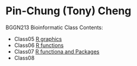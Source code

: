 # Pin-Chung (Tony) Cheng

BGGN213 Bioinformatic Class
Contents:
- Class05 [R graphics](https://github.com/tonycheng521/Bggn213/blob/master/Class05/class05.md)
- Class06 [R functions](https://github.com/tonycheng521/Bggn213/blob/master/Class06/class06.md)
- Class07 [R functiona and Packages](https://github.com/tonycheng521/Bggn213/blob/master/Class07/Class07.md)
- Class08 
